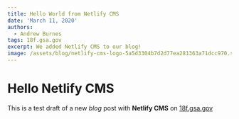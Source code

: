 ```yaml
---
title: Hello World from Netlify CMS
date: 'March 11, 2020'
authors:
  - Andrew Burnes
tags: 18f.gsa.gov
excerpt: We added Netlify CMS to our blog!
image: /assets/blog/netlify-cms-logo-5a5d3304b7d2d77ea281363a71dcc970.svg
---
```

# Hello Netlify CMS

This is a test draft of a new *blog* post with **Netlify CMS** on [18f.gsa.gov](https://18f.gsa.gov)